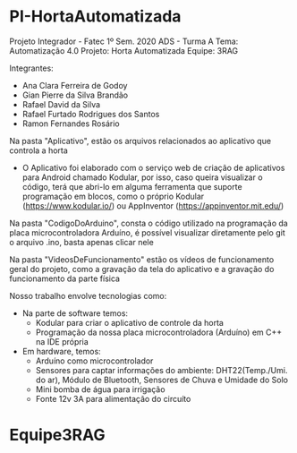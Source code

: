 # PI-HortaAutomatizada
Projeto Integrador - Fatec 1º Sem. 2020 ADS - Turma A
Tema: Automatização 4.0
Projeto: Horta Automatizada
Equipe: 3RAG

Integrantes:
 - Ana Clara Ferreira de Godoy
 - Gian Pierre da Silva Brandão
 - Rafael David da Silva
 - Rafael Furtado Rodrigues dos Santos
 - Ramon Fernandes Rosário


Na pasta "Aplicativo", estão os arquivos relacionados ao aplicativo que controla a horta
  - O Aplicativo foi elaborado com o serviço web de criação de aplicativos para Android chamado Kodular, por isso, caso queira visualizar o código, terá que abri-lo em alguma ferramenta que suporte programação em blocos, como o próprio Kodular (https://www.kodular.io/) ou AppInventor (https://appinventor.mit.edu/)

Na pasta "CodigoDoArduino", consta o código utilizado na programação da placa microcontroladora Arduíno, é possível visualizar diretamente pelo git o arquivo .ino, basta apenas clicar nele

Na pasta "VideosDeFuncionamento" estão os vídeos de funcionamento geral do projeto, como a gravação da tela do aplicativo e a gravação do funcionamento da parte física


Nosso trabalho envolve tecnologias como:
- Na parte de software temos:
    - Kodular para criar o aplicativo de controle da horta
    - Programação da nossa placa microcontroladora (Arduíno) em C++ na IDE própria
- Em hardware, temos:
    - Arduíno como microcontrolador
    - Sensores para captar informações do ambiente: DHT22(Temp./Umi. do ar), Módulo de Bluetooth, Sensores de Chuva e Umidade do Solo
    - Mini bomba de água para irrigação
    - Fonte 12v 3A para alimentação do circuíto
# Equipe3RAG
